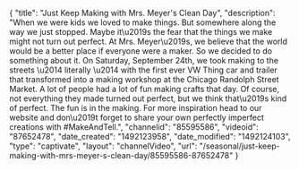 {
    "title": "Just Keep Making with Mrs. Meyer's Clean Day",
    "description": "When we were kids we loved to make things. But somewhere along the way we just stopped. Maybe it\u2019s the fear that the things we make might not turn out perfect. At Mrs. Meyer\u2019s, we believe that the world would be a better place if everyone were a maker. So we decided to do something about it. On Saturday, September 24th, we took making to the streets \u2014 literally \u2014 with the first ever VW Thing car and trailer that transformed into a making workshop at the Chicago Randolph Street Market. A lot of people had a lot of fun making crafts that day. Of course, not everything they made turned out perfect, but we think that\u2019s kind of perfect. The fun is in the making. For more inspiration head to our website and don\u2019t forget to share your own perfectly imperfect creations with #MakeAndTell.",
    "channelid": "85595586",
    "videoid": "87652478",
    "date_created": "1492123958",
    "date_modified": "1492124103",
    "type": "captivate",
    "layout": "channelVideo",
    "url": "\/seasonal\/just-keep-making-with-mrs-meyer-s-clean-day\/85595586-87652478"
}